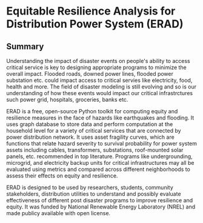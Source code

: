 # Equitable Resilience Analysis for Distribution Power System (ERAD)

## Summary 

Understanding the impact of disaster events on people's ability to access critical service is key to designing appropriate programs to minimize the overall impact. Flooded roads, downed power lines, flooded power substation etc. could impact access to critical servies like electricity, food, health and more. The field of disaster modeling is still evolving and so is our understanding of how these events would impact our critical infrastrctures such power grid, hospitals, groceries, banks etc.

ERAD is a free, open-source Python toolkit for computing equity and resilience measures in the face of hazards like earthquakes and flooding. It uses graph database to store data and perform computation at the household level for a variety of critical services that are connected by power distribution network. It uses asset fragility curves, which are functions that relate hazard severity to survival probability for power system assets including cables, transformers, substations, roof-mounted solar panels, etc. recommended in top literature. Programs like undergrounding, microgrid, and electricity backup units for critical infrastructures may all be evaluated using metrics and compared across different neighborhoods to assess their effects on equity and resilience.

ERAD is designed to be used by researchers, students, community stakeholders, distribution utilities to understand and possibly evaluate effectiveness of different post disaster programs to improve resilience and equity. It was funded by National Renewable Energy Laboratory (NREL) and made publicy available with open license.






